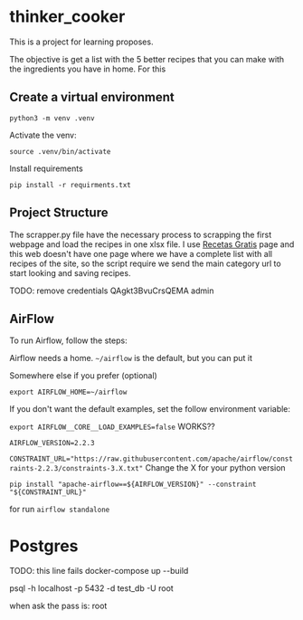 # thinker_cooker
This is a project for learning proposes.

The objective is get a list with the 5 better recipes that you can make with the ingredients you have in home.
For this 

## Create a virtual environment
`python3 -m venv .venv`

Activate the venv:

`source .venv/bin/activate`

Install requirements 

`pip install -r requirments.txt`

## Project Structure
The scrapper.py file have the necessary process to scrapping the first webpage and load the recipes in one xlsx file. I use [Recetas Gratis](www.recetasgratis.net) page and this web doesn't have one page where we have a complete list with all recipes of the site, so the script require we send the main category url to start looking and saving recipes.

TODO: remove credentials
QAgkt3BvuCrsQEMA
admin

## AirFlow
To run Airflow, follow the steps:

Airflow needs a home. `~/airflow` is the default, but you can put it

Somewhere else if you prefer (optional)
 

`export AIRFLOW_HOME=~/airflow`

If you don't want the default examples, set the follow environment variable:

`export AIRFLOW__CORE__LOAD_EXAMPLES=false` WORKS??

`AIRFLOW_VERSION=2.2.3`

`CONSTRAINT_URL="https://raw.githubusercontent.com/apache/airflow/constraints-2.2.3/constraints-3.X.txt"` Change the X for your python version 

`pip install "apache-airflow==${AIRFLOW_VERSION}" --constraint "${CONSTRAINT_URL}"`

for run 
`airflow standalone`

# Postgres

TODO: this line fails
docker-compose up --build 

psql -h localhost -p 5432 -d test_db -U root 

when ask the pass is:
root



